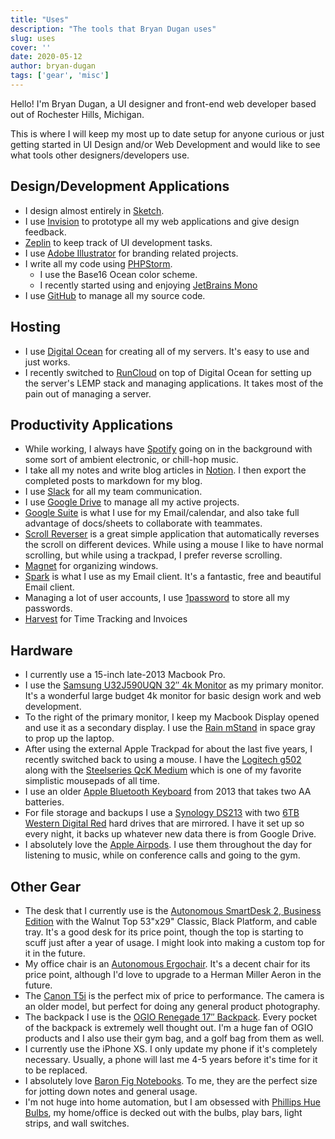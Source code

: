 ```yaml
---
title: "Uses"
description: "The tools that Bryan Dugan uses"
slug: uses
cover: ''
date: 2020-05-12
author: bryan-dugan
tags: ['gear', 'misc']
---
```


Hello! I'm Bryan Dugan, a UI designer and front-end web developer based out of Rochester Hills, Michigan.

This is where I will keep my most up to date setup for anyone curious or just getting started in UI Design and/or Web Development and would like to see what tools other designers/developers use.

## Design/Development Applications

- I design almost entirely in [Sketch](http://sketch.com/).
- I use [Invision](https://www.invisionapp.com/) to prototype all my web applications and give design feedback.
- [Zeplin](https://zeplin.io/) to keep track of UI development tasks.
- I use [Adobe Illustrator](https://www.adobe.com/products/illustrator.html) for branding related projects.
- I write all my code using [PHPStorm](https://www.jetbrains.com/phpstorm/).
    - I use the Base16 Ocean color scheme.
    - I recently started using and enjoying [JetBrains Mono](https://www.jetbrains.com/lp/mono/)
- I use [GitHub](https://github.com) to manage all my source code.


## Hosting

- I use [Digital Ocean](https://m.do.co/c/ac1815b98d4c) for creating all of my servers. It's easy to use and just works.
- I recently switched to [RunCloud](https://runcloud.io/r/ZMrWgZNDeyRw) on top of Digital Ocean for setting up the server's LEMP stack and managing applications. It takes most of the pain out of managing a server.


## Productivity Applications

- While working, I always have [Spotify](https://www.spotify.com/) going on in the background with some sort of ambient electronic, or chill-hop music.
- I take all my notes and write blog articles in [Notion](https://www.notion.so/?r=0e97ed20a2904e06a5a22c190f01516a). I then export the completed posts to markdown for my blog.
- I use [Slack](https://slack.com/) for all my team communication.
- I use [Google Drive](https://www.google.com/drive/) to manage all my active projects.
- [Google Suite](https://gsuite.google.com/) is what I use for my Email/calendar, and also take full advantage of docs/sheets to collaborate with teammates.
- [Scroll Reverser](https://pilotmoon.com/scrollreverser/) is a great simple application that automatically reverses the scroll on different devices. While using a mouse I like to have normal scrolling, but while using a trackpad, I prefer reverse scrolling.
- [Magnet](https://apps.apple.com/us/app/magnet/id441258766?mt=12) for organizing windows.
- [Spark](https://apps.apple.com/us/app/spark-email-app-by-readdle/id1176895641?mt=12) is what I use as my Email client. It's a fantastic, free and beautiful Email client.
- Managing a lot of user accounts, I use [1password](https://1password.com/) to store all my passwords.
- [Harvest](http://try.hrv.st/1-683890) for Time Tracking and Invoices


## Hardware

- I currently use a 15-inch late-2013 Macbook Pro.
- I use the [Samsung U32J590UQN 32″ 4k Monitor](https://amzn.to/3ghi98Q) as my primary monitor. It's a wonderful large budget 4k monitor for basic design work and web development.
- To the right of the primary monitor, I keep my Macbook Display opened and use it as a secondary display. I use the [Rain mStand](https://amzn.to/2XpXfMb) in space gray to prop up the laptop.
- After using the external Apple Trackpad for about the last five years, I recently switched back to using a mouse. I have the [Logitech g502](https://amzn.to/2LXgZ4C) along with the [Steelseries QcK Medium](https://www.amazon.com/SteelSeries-QcK-Cloth-Gaming-Mouse/dp/B000UEZ36W/ref=sr_1_2?crid=1IN3O6QU2K3JH&keywords=steelseries%2Bqck&qid=1571695695&sprefix=steelseries%2B%2Caps%2C162&sr=8-2&th=1) which is one of my favorite simplistic mousepads of all time.
- I use an older [Apple Bluetooth Keyboard](https://amzn.to/36yJtes) from 2013 that takes two AA batteries.
- For file storage and backups I use a [Synology DS213](https://amzn.to/2XlRrTU) with two [6TB Western Digital Red](https://amzn.to/3ghXIIN) hard drives that are mirrored. I have it set up so every night, it backs up whatever new data there is from Google Drive.
- I absolutely love the [Apple Airpods](https://amzn.to/3ghXIIN). I use them throughout the day for listening to music, while on conference calls and going to the gym.


## Other Gear

- The desk that I currently use is the [Autonomous SmartDesk 2, Business Edition](https://www.autonomous.ai/standing-desks/smartdesk-2-business?option1=1&option2=5&option16=37&option17=41) with the Walnut Top 53"x29" Classic, Black Platform, and cable tray. It's a good desk for its price point, though the top is starting to scuff just after a year of usage. I might look into making a custom top for it in the future.
- My office chair is an [Autonomous Ergochair](https://www.autonomous.ai/office-chairs/ergonomic-chair). It's a decent chair for its price point, although I'd love to upgrade to a Herman Miller Aeron in the future.
- The [Canon T5i](https://amzn.to/2Xrgcy8) is the perfect mix of price to performance. The camera is an older model, but perfect for doing any general product photography.
- The backpack I use is the [OGIO Renegade 17″ Backpack](https://amzn.to/3eeEdiv). Every pocket of the backpack is extremely well thought out. I'm a huge fan of OGIO products and I also use their gym bag, and a golf bag from them as well.
- I currently use the iPhone XS. I only update my phone if it's completely necessary. Usually, a phone will last me 4-5 years before it's time for it to be replaced.
- I absolutely love [Baron Fig Notebooks](https://www.baronfig.com/). To me, they are the perfect size for jotting down notes and general usage.
- I'm not huge into home automation, but I am obsessed with [Phillips Hue Bulbs](https://amzn.to/2LWbq6w), my home/office is decked out with the bulbs, play bars, light strips, and wall switches.
